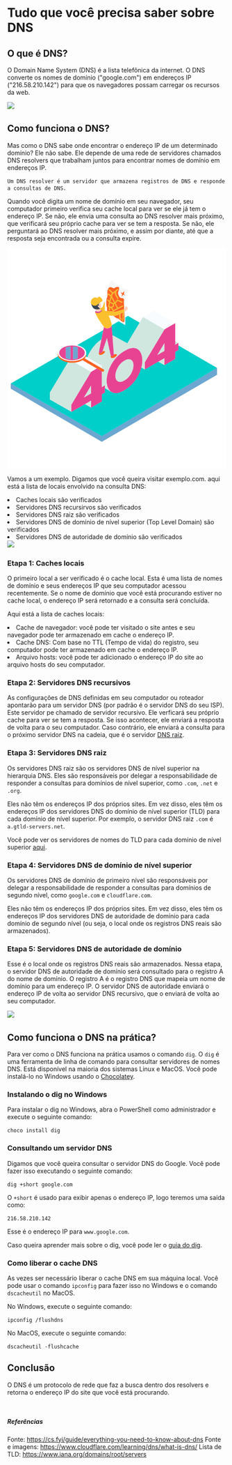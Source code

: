 # Tudo que você precisa saber sobre DNS

## O que é DNS?

O Domain Name System (DNS) é a lista telefônica da internet. O DNS converte os nomes de domínio ("google.com") em endereços IP ("216.58.210.142") para que os navegadores possam carregar os recursos da web.

<img src="https://cf-assets.www.cloudflare.com/slt3lc6tev37/5exJlPlwAT2kQCITQhrIi9/1f771294e218b64c0490e83968075766/what_is_dns.png">

## Como funciona o DNS?

Mas como o DNS sabe onde encontrar o endereço IP de um determinado domínio? Ele não sabe. Ele depende de uma rede de servidores chamados DNS resolvers que trabalham juntos para encontrar nomes de domínio em endereços IP.

```
Um DNS resolver é um servidor que armazena registros de DNS e responde a consultas de DNS.
```

Quando você digita um nome de domínio em seu navegador, seu computador primeiro verifica seu cache local para ver se ele já tem o endereço IP. Se não, ele envia uma consulta ao DNS resolver mais próximo, que verificará seu próprio cache para ver se tem a resposta. Se não, ele perguntará ao DNS resolver mais próximo, e assim por diante, até que a resposta seja encontrada ou a consulta expire.

<img src="../img/404.png">

Vamos a um exemplo. Digamos que você queira visitar exemplo.com. aqui está a lista de locais envolvido na consulta DNS:

<li> Caches locais são verificados </li>
<li> Servidores DNS recursirvos são verificados </li>
<li> Servidores DNS raiz são verificados </li>
<li> Servidores DNS de domínio de nível superior (Top Level Domain) são verificados </li>
<li> Servidores DNS de autoridade de domínio são verificados </li>

<img src="https://cf-assets.www.cloudflare.com/slt3lc6tev37/3NOmAzkfPG8FTA8zLc7Li8/8efda230b212c0de2d3bbcb408507b1e/dns_record_request_sequence_recursive_resolver.png">

### Etapa 1: Caches locais

O primeiro local a ser verificado é o cache local. Esta é uma lista de nomes de domínio e seus endereços IP que seu computador acessou recentemente. Se o nome de domínio que você está procurando estiver no cache local, o endereço IP será retornado e a consulta será concluída.

Aqui está a lista de caches locais:

<li> Cache de navegador: você pode ter visitado o site antes e seu navegador pode ter armazenado em cache o endereço IP. </li>
<li> Cache DNS: Com base no TTL (Tempo de vida) do registro, seu computador pode ter armazenado em cache o endereço IP. </li>
<li> Arquivo hosts: você pode ter adicionado o endereço IP do site ao arquivo hosts do seu computador. </li>

### Etapa 2: Servidores DNS recursivos

As configurações de DNS definidas em seu computador ou roteador apontarão para um servidor DNS (por padrão é o servidor DNS do seu ISP). Este servidor pe chamado de servidor recursivo. Ele verficará seu próprio cache para ver se tem a resposta. Se isso acontecer, ele enviará a resposta de volta para o seu computador. Caso contrário, ele enviará a consulta para o próximo servidor DNS na cadeia, que é o servidor [DNS raiz](#etapa-3-servidores-dns-raiz).

### Etapa 3: Servidores DNS raiz

Os servidores DNS raiz são os servidores DNS de nível superior na hierarquia DNS. Eles são responsáveis por delegar a responsabilidade de responder a consultas para domínios de nível superior, como `.com`, `.net` e `.org`.

Eles não têm os endereços IP dos próprios sites. Em vez disso, eles têm os endereços IP dos servidores DNS do domínio de nível superior (TLD) para cada domínio de nível superior. Por exemplo, o servidor DNS raiz `.com` é `a.gtld-servers.net`. 

Você pode ver os servidores de nomes do TLD para cada domínio de nível superior [aqui](https://www.iana.org/domains/root/servers).

### Etapa 4: Servidores DNS de domínio de nível superior

Os servidores DNS de domínio de primeiro nível são responsáveis por delegar a responsabilidade de responder a consultas para domínios de segundo nível, como `google.com` e `cloudflare.com`. 

Eles não têm os endereços IP dos próprios sites. Em vez disso, eles têm os endereços IP dos servidores DNS de autoridade de domínio para cada domínio de segundo nível (ou seja, o local onde os registros DNS reais são armazenados).

### Etapa 5: Servidores DNS de autoridade de domínio

Esse é o local onde os registros DNS reais são armazenados. Nessa etapa, o servidor DNS de autoridade de domínio será consultado para o registro A do nome de domínio. O registro A é o registro DNS que mapeia um nome de domínio para um endereço IP. O servidor DNS de autoridade enviará o endereço IP de volta ao servidor DNS recursivo, que o enviará de volta ao seu computador.

<img src="https://cf-assets.www.cloudflare.com/slt3lc6tev37/1NzaAqpEFGjqTZPAS02oNv/bf7b3f305d9c35bde5c5b93a519ba6d5/what_is_a_dns_server_dns_lookup.png">

## Como funciona o DNS na prática?

Para ver como o DNS funciona na prática usamos o comando `dig`. O `dig` é uma ferramenta de linha de comando para consultar servidores de nomes DNS. Está disponível na maioria dos sistemas Linux e MacOS. Você pode instalá-lo no Windows usando o [Chocolatey](https://chocolatey.org/).

### Instalando o dig no Windows

Para instalar o dig no Windows, abra o PowerShell como administrador e execute o seguinte comando:

```
choco install dig
```

### Consultando um servidor DNS

Digamos que você queira consultar o servidor DNS do Google. Você pode fazer isso executando o seguinte comando:

```
dig +short google.com
```

O `+short` é usado para exibir apenas o endereço IP, logo teremos uma saída como:

```
216.58.210.142
```

Esse é o endereço IP para `www.google.com`. 

Caso queira aprender mais sobre o dig, você pode ler o [guia do dig](https://linux.die.net/man/1/dig).

### Como liberar o cache DNS

As vezes ser necessário liberar o cache DNS em sua máquina local. Você pode usar o comando `ipconfig` para fazer isso no Windows e o comando `dscacheutil` no MacOS.

No Windows, execute o seguinte comando:

```
ipconfig /flushdns
```

No MacOS, execute o seguinte comando:
```
dscacheutil -flushcache
```

## Conclusão

O DNS é um protocolo de rede que faz a busca dentro dos resolvers e retorna o endereço IP do site que você está procurando. 

<br>

##### Referências
Fonte: <https://cs.fyi/guide/everything-you-need-to-know-about-dns>
Fonte e imagens: <https://www.cloudflare.com/learning/dns/what-is-dns/>
Lista de TLD: <https://www.iana.org/domains/root/servers>


